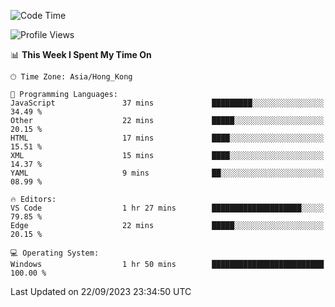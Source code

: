 <!--START_SECTION:waka-->
![Code Time](http://img.shields.io/badge/Code%20Time-60%20hrs%2053%20mins-blue)

![Profile Views](http://img.shields.io/badge/Profile%20Views-0-blue)

📊 **This Week I Spent My Time On** 

```text
🕑︎ Time Zone: Asia/Hong_Kong

💬 Programming Languages: 
JavaScript               37 mins             █████████░░░░░░░░░░░░░░░░   34.49 % 
Other                    22 mins             █████░░░░░░░░░░░░░░░░░░░░   20.15 % 
HTML                     17 mins             ████░░░░░░░░░░░░░░░░░░░░░   15.51 % 
XML                      15 mins             ████░░░░░░░░░░░░░░░░░░░░░   14.37 % 
YAML                     9 mins              ██░░░░░░░░░░░░░░░░░░░░░░░   08.99 % 

🔥 Editors: 
VS Code                  1 hr 27 mins        ████████████████████░░░░░   79.85 % 
Edge                     22 mins             █████░░░░░░░░░░░░░░░░░░░░   20.15 % 

💻 Operating System: 
Windows                  1 hr 50 mins        █████████████████████████   100.00 % 
```


 Last Updated on 22/09/2023 23:34:50 UTC
<!--END_SECTION:waka-->
